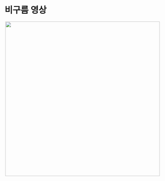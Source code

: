 # 비구름 영상
<p align ="center">
  <img src = "https://github.com/user-attachments/assets/25af0107-a04b-430b-bdee-a586b2e85e22" width = 500px>
</p>
